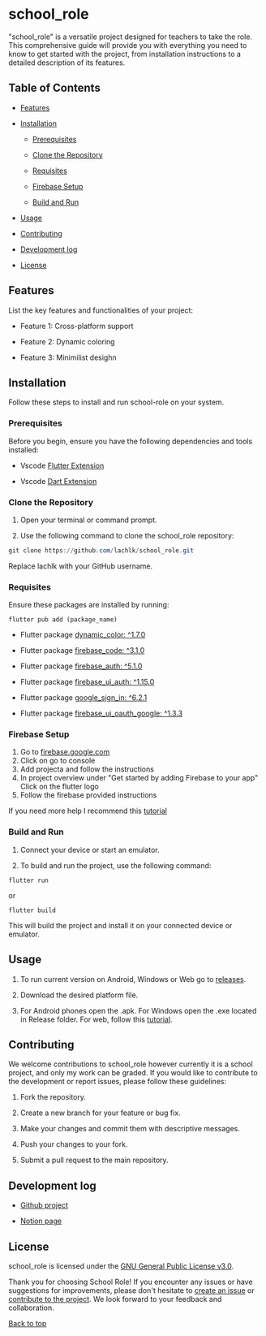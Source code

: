 # school_role

"school_role" is a versatile project designed for teachers to take the role. This comprehensive guide will provide you with everything you need to know to get started with the project, from installation instructions to a detailed description of its features.

## Table of Contents

- [Features](#features)

- [Installation](#installation)

  - [Prerequisites](#prerequisites)

  - [Clone the Repository](#clone-the-repository)
  - [Requisites](#requisites)
  - [Firebase Setup](#firebase-setup)

  - [Build and Run](#build-and-run)

- [Usage](#usage)

- [Contributing](#contributing)

- [Development log](#development-log)

- [License](#license)

## Features

List the key features and functionalities of your project:

- Feature 1: Cross-platform support

- Feature 2: Dynamic coloring

- Feature 3: Minimilist desighn

## Installation

Follow these steps to install and run school-role on your system.

### Prerequisites

Before you begin, ensure you have the following dependencies and tools installed:

- Vscode [Flutter Extension](https://marketplace.visualstudio.com/items?itemName=Dart-Code.flutter)

- Vscode [Dart Extension](https://marketplace.visualstudio.com/items?itemName=Dart-Code.dart-code)


### Clone the Repository

1. Open your terminal or command prompt.

2. Use the following command to clone the school_role repository:

```Powershell
git clone https://github.com/lachlk/school_role.git
```

   Replace lachlk with your GitHub username.

### Requisites

Ensure these packages are installed by running:
```
flutter pub add (package_name)
```
- Flutter package [dynamic_color: ^1.7.0](https://pub.dev/packages/dynamic_color)

- Flutter package [firebase_code: ^3.1.0](https://pub.dev/packages/firebase_core)

- Flutter package [firebase_auth: ^5.1.0](https://pub.dev/packages/firebase_auth)

- Flutter package [firebase_ui_auth: ^1.15.0](https://pub.dev/packages/firebase_ui_auth)

- Flutter package [google_sign_in: ^6.2.1](https://pub.dev/packages/google_sign_in)

- Flutter package [firebase_ui_oauth_google: ^1.3.3](https://pub.dev/packages/firebase_ui_oauth_google)

### Firebase Setup
1. Go to [firebase.google.com](https://firebase.google.com/)
2. Click on go to console
3. Add projecta and follow the instructions
4. In project overview under "Get started by adding Firebase to your app" Click on the flutter logo
5. Follow the firebase provided instructions

If you need more help I recommend this [tutorial](https://firebase.google.com/docs/flutter/setup?platform=ios)

### Build and Run

1. Connect your device or start an emulator.

2. To build and run the project, use the following command:

```
flutter run
```
or
```
flutter build
```

This will build the project and install it on your connected device or emulator.

## Usage

1. To run current version on Android, Windows or Web go to [releases](https://github.com/lachlk/school_role/releases).

2. Download the desired platform file.

3. For Android phones open the .apk. For Windows open the .exe located in Release folder. For web, follow this [tutorial](https://dev.to/tyu1996/deploying-flutter-web-app-on-live-server-5c5).

## Contributing

We welcome contributions to school_role however currently it is a school project, and only my work can be graded. If you would like to contribute to the development or report issues, please follow these guidelines:

1. Fork the repository.

2. Create a new branch for your feature or bug fix.

3. Make your changes and commit them with descriptive messages.

4. Push your changes to your fork.

5. Submit a pull request to the main repository.

## Development log
- [Github project](https://github.com/users/lachlk/projects/1/)

- [Notion page](https://bevel-newsboy-d57.notion.site/7DIT-Major-Project-Portfolio-1263e97aa2a8475e8f1301712843601a?pvs=4)

## License

school_role is licensed under the [GNU General Public License v3.0](https://github.com/lachlk/school_role/blob/main/LICENSE).

Thank you for choosing School Role! If you encounter any issues or have suggestions for improvements, please don't hesitate to [create an issue](https://github.com/lachlk/school_role/issues/new/choose) or [contribute to the project](#contributing). We look forward to your feedback and collaboration.

[Back to top](#school_role)